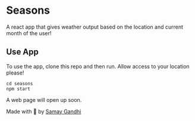 # Seasons
A react app that gives weather output based on the location and current month of the user!

## Use App
To use the app, clone this repo and then run. Allow access to your location please!
```
cd seasons
npm start
```
A web page will open up soon.

Made with 💖 by [Samay Gandhi](https://github.com/gandhisamay)


